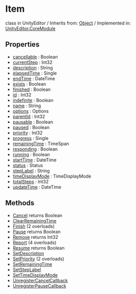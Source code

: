 # Item
class in UnityEditor
 / Inherits from: <a href="https://docs.unity3d.com/6000.0/Documentation/ScriptReference/Object.html" target="_blank">Object</a> / Implemented in: <a href="https://docs.unity3d.com/6000.0/Documentation/ScriptReference/UnityEditor.CoreModule.html" target="_blank">UnityEditor.CoreModule</a>
## Properties
- <a href="https://docs.unity3d.com/6000.0/Documentation/ScriptReference/Item-cancellable.html" target="_blank">cancellable</a> : Boolean
- <a href="https://docs.unity3d.com/6000.0/Documentation/ScriptReference/Item-currentStep.html" target="_blank">currentStep</a> : Int32
- <a href="https://docs.unity3d.com/6000.0/Documentation/ScriptReference/Item-description.html" target="_blank">description</a> : String
- <a href="https://docs.unity3d.com/6000.0/Documentation/ScriptReference/Item-elapsedTime.html" target="_blank">elapsedTime</a> : Single
- <a href="https://docs.unity3d.com/6000.0/Documentation/ScriptReference/Item-endTime.html" target="_blank">endTime</a> : DateTime
- <a href="https://docs.unity3d.com/6000.0/Documentation/ScriptReference/Item-exists.html" target="_blank">exists</a> : Boolean
- <a href="https://docs.unity3d.com/6000.0/Documentation/ScriptReference/Item-finished.html" target="_blank">finished</a> : Boolean
- <a href="https://docs.unity3d.com/6000.0/Documentation/ScriptReference/Item-id.html" target="_blank">id</a> : Int32
- <a href="https://docs.unity3d.com/6000.0/Documentation/ScriptReference/Item-indefinite.html" target="_blank">indefinite</a> : Boolean
- <a href="https://docs.unity3d.com/6000.0/Documentation/ScriptReference/Item-name.html" target="_blank">name</a> : String
- <a href="https://docs.unity3d.com/6000.0/Documentation/ScriptReference/Item-options.html" target="_blank">options</a> : Options
- <a href="https://docs.unity3d.com/6000.0/Documentation/ScriptReference/Item-parentId.html" target="_blank">parentId</a> : Int32
- <a href="https://docs.unity3d.com/6000.0/Documentation/ScriptReference/Item-pausable.html" target="_blank">pausable</a> : Boolean
- <a href="https://docs.unity3d.com/6000.0/Documentation/ScriptReference/Item-paused.html" target="_blank">paused</a> : Boolean
- <a href="https://docs.unity3d.com/6000.0/Documentation/ScriptReference/Item-priority.html" target="_blank">priority</a> : Int32
- <a href="https://docs.unity3d.com/6000.0/Documentation/ScriptReference/Item-progress.html" target="_blank">progress</a> : Single
- <a href="https://docs.unity3d.com/6000.0/Documentation/ScriptReference/Item-remainingTime.html" target="_blank">remainingTime</a> : TimeSpan
- <a href="https://docs.unity3d.com/6000.0/Documentation/ScriptReference/Item-responding.html" target="_blank">responding</a> : Boolean
- <a href="https://docs.unity3d.com/6000.0/Documentation/ScriptReference/Item-running.html" target="_blank">running</a> : Boolean
- <a href="https://docs.unity3d.com/6000.0/Documentation/ScriptReference/Item-startTime.html" target="_blank">startTime</a> : DateTime
- <a href="https://docs.unity3d.com/6000.0/Documentation/ScriptReference/Item-status.html" target="_blank">status</a> : Status
- <a href="https://docs.unity3d.com/6000.0/Documentation/ScriptReference/Item-stepLabel.html" target="_blank">stepLabel</a> : String
- <a href="https://docs.unity3d.com/6000.0/Documentation/ScriptReference/Item-timeDisplayMode.html" target="_blank">timeDisplayMode</a> : TimeDisplayMode
- <a href="https://docs.unity3d.com/6000.0/Documentation/ScriptReference/Item-totalSteps.html" target="_blank">totalSteps</a> : Int32
- <a href="https://docs.unity3d.com/6000.0/Documentation/ScriptReference/Item-updateTime.html" target="_blank">updateTime</a> : DateTime
## Methods
- <a href="https://docs.unity3d.com/6000.0/Documentation/ScriptReference/Item.Cancel.html" target="_blank">Cancel</a> returns Boolean
- <a href="https://docs.unity3d.com/6000.0/Documentation/ScriptReference/Item.ClearRemainingTime.html" target="_blank">ClearRemainingTime</a>
- <a href="https://docs.unity3d.com/6000.0/Documentation/ScriptReference/Item.Finish.html" target="_blank">Finish</a> (2 overloads)
- <a href="https://docs.unity3d.com/6000.0/Documentation/ScriptReference/Item.Pause.html" target="_blank">Pause</a> returns Boolean
- <a href="https://docs.unity3d.com/6000.0/Documentation/ScriptReference/Item.Remove.html" target="_blank">Remove</a> returns Int32
- <a href="https://docs.unity3d.com/6000.0/Documentation/ScriptReference/Item.Report.html" target="_blank">Report</a> (4 overloads)
- <a href="https://docs.unity3d.com/6000.0/Documentation/ScriptReference/Item.Resume.html" target="_blank">Resume</a> returns Boolean
- <a href="https://docs.unity3d.com/6000.0/Documentation/ScriptReference/Item.SetDescription.html" target="_blank">SetDescription</a>
- <a href="https://docs.unity3d.com/6000.0/Documentation/ScriptReference/Item.SetPriority.html" target="_blank">SetPriority</a> (2 overloads)
- <a href="https://docs.unity3d.com/6000.0/Documentation/ScriptReference/Item.SetRemainingTime.html" target="_blank">SetRemainingTime</a>
- <a href="https://docs.unity3d.com/6000.0/Documentation/ScriptReference/Item.SetStepLabel.html" target="_blank">SetStepLabel</a>
- <a href="https://docs.unity3d.com/6000.0/Documentation/ScriptReference/Item.SetTimeDisplayMode.html" target="_blank">SetTimeDisplayMode</a>
- <a href="https://docs.unity3d.com/6000.0/Documentation/ScriptReference/Item.UnregisterCancelCallback.html" target="_blank">UnregisterCancelCallback</a>
- <a href="https://docs.unity3d.com/6000.0/Documentation/ScriptReference/Item.UnregisterPauseCallback.html" target="_blank">UnregisterPauseCallback</a>
